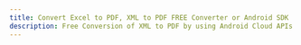 ---title: Convert Excel to PDF, XML to PDF FREE Converter or Android SDKdescription: Free Conversion of XML to PDF by using Android Cloud APIs & SDKs. Also Create, Edit & Render Microsoft Excel, CSV and SpreadsheetML worksheets or spreadsheet in the Cloud.---